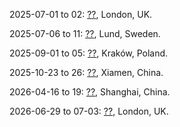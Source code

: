 2025-07-01 to 02: [??](https://indico.stfc.ac.uk/event/1538/ "Explores theoretical methods for XFEL research in chemical and condensed matter systems. Topics include ultrafast dynamics, quantum simulations, and applications in material science and chemistry."), London, UK.

2025-07-06 to 11: [??](http://attox.se "ATTO 2025 focuses on attosecond science, covering ultrafast laser pulses, electron dynamics, and time-resolved spectroscopy. Topics include attosecond pulse generation, quantum coherence, and applications in chemistry and materials, emphasizing experimental and theoretical advancements in ultrafast phenomena."), Lund, Sweden.

2025-09-01 to 05: [??](https://quantumoptics11.confer.uj.edu.pl "Quantum Optics XI focuses on quantum optics, covering photon entanglement, quantum coherence, and ultrafast spectroscopy. Topics include applications in quantum information, nonlinear optics, and photonics, emphasizing experimental and theoretical advancements in quantum optical phenomena and technologies."), Kraków, Poland.

2025-10-23 to 26: [??](https://ultrafastx.com "UltrafastX 2025 focuses on ultrafast science, covering femtosecond spectroscopy, attosecond physics, and laser-matter interactions. Topics include applications in materials science, chemistry, and quantum technologies, emphasizing experimental and computational methods for studying ultrafast dynamical processes."), Xiamen, China.

2026-04-16 to 19: [??](http://lps.ecnu.edu.cn/wufxs2026/ "WUFXS 2026 explores ultrafast and X-ray science, covering attosecond pulses, X-ray spectroscopy, and laser-matter interactions. Topics include applications in materials science, chemical dynamics, and biophysics, emphasizing experimental and computational methods for ultrafast and X-ray studies."), Shanghai, China.

2026-06-29 to 07-03: [??](https://linkedin.com/posts/agapi-emmanouilidou-2702a06b_dear-all-the-atto-fel-2026-conference-on-activity-7298750876557443072-TpFc/ "Atto-FEL 2026 focuses on attosecond and free-electron laser science, covering ultrafast spectroscopy, electron dynamics, and laser technologies. Topics include applications in chemical physics, materials science, and biophysics, emphasizing experimental and computational methods for ultrafast phenomena."), London, UK.

